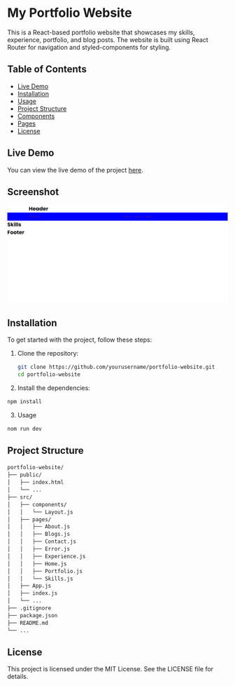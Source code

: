 # My Portfolio Website

This is a React-based portfolio website that showcases my skills, experience, portfolio, and blog posts. The website is built using React Router for navigation and styled-components for styling.

## Table of Contents

- [Live Demo](#live-demo)
- [Installation](#installation)
- [Usage](#usage)
- [Project Structure](#project-structure)
- [Components](#components)
- [Pages](#pages)
- [License](#license)

## Live Demo

You can view the live demo of the project [here](https://shashikant.vercel.app/).

## Screenshot

![Screenshot of the Portfolio Website](screenshot.png)

## Installation

To get started with the project, follow these steps:

1. Clone the repository:

   ```bash
   git clone https://github.com/yourusername/portfolio-website.git
   cd portfolio-website

   ```

2. Install the dependencies:

```bash
npm install
```

3. Usage

```bash
nom run dev
```

## Project Structure

```bash
portfolio-website/
├── public/
│   ├── index.html
│   └── ...
├── src/
│   ├── components/
│   │   └── Layout.js
│   ├── pages/
│   │   ├── About.js
│   │   ├── Blogs.js
│   │   ├── Contact.js
│   │   ├── Error.js
│   │   ├── Experience.js
│   │   ├── Home.js
│   │   ├── Portfolio.js
│   │   └── Skills.js
│   ├── App.js
│   ├── index.js
│   └── ...
├── .gitignore
├── package.json
├── README.md
└── ...
```

## License

This project is licensed under the MIT License. See the LICENSE file for details.
